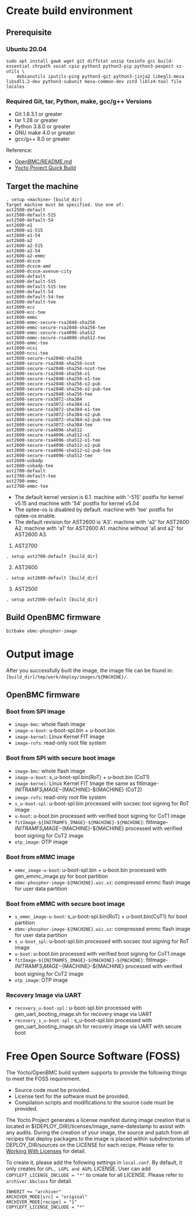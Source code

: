 # Create build environment
## Prerequisite

### Ubuntu 20.04
```
sudo apt install gawk wget git diffstat unzip texinfo gcc build-essential chrpath socat cpio python3 python3-pip python3-pexpect xz-utils \
    debianutils iputils-ping python3-git python3-jinja2 libegl1-mesa libsdl1.2-dev python3-subunit mesa-common-dev zstd liblz4-tool file locales
```

### Required Git, tar, Python, make, gcc/g++ Versions
- Git 1.8.3.1 or greater
- tar 1.28 or greater
- Python 3.8.0 or greater
- GNU make 4.0 or greater
- gcc/g++ 8.0 or greater

Reference:
- [OpenBMC/README.md](https://github.com/openbmc/openbmc#1-prerequisite)
- [Yocto Project Quick Build](https://docs.yoctoproject.org/brief-yoctoprojectqs/index.html)

## Target the machine
```
. setup <machine> [build_dir]
Target machine must be specified. Use one of:
ast2500-default
ast2500-default-515
ast2500-default-54
ast2600-a1
ast2600-a1-515
ast2600-a1-54
ast2600-a2
ast2600-a2-515
ast2600-a2-54
ast2600-a2-emmc
ast2600-dcscm
ast2600-dcscm-amd
ast2600-dcscm-avenue-city
ast2600-default
ast2600-default-515
ast2600-default-515-tee
ast2600-default-54
ast2600-default-54-tee
ast2600-default-tee
ast2600-ecc
ast2600-ecc-tee
ast2600-emmc
ast2600-emmc-secure-rsa2048-sha256
ast2600-emmc-secure-rsa2048-sha256-tee
ast2600-emmc-secure-rsa4096-sha512
ast2600-emmc-secure-rsa4096-sha512-tee
ast2600-emmc-tee
ast2600-ncsi
ast2600-ncsi-tee
ast2600-secure-rsa2048-sha256
ast2600-secure-rsa2048-sha256-ncot
ast2600-secure-rsa2048-sha256-ncot-tee
ast2600-secure-rsa2048-sha256-o1
ast2600-secure-rsa2048-sha256-o1-tee
ast2600-secure-rsa2048-sha256-o2-pub
ast2600-secure-rsa2048-sha256-o2-pub-tee
ast2600-secure-rsa2048-sha256-tee
ast2600-secure-rsa3072-sha384
ast2600-secure-rsa3072-sha384-o1
ast2600-secure-rsa3072-sha384-o1-tee
ast2600-secure-rsa3072-sha384-o2-pub
ast2600-secure-rsa3072-sha384-o2-pub-tee
ast2600-secure-rsa3072-sha384-tee
ast2600-secure-rsa4096-sha512
ast2600-secure-rsa4096-sha512-o1
ast2600-secure-rsa4096-sha512-o1-tee
ast2600-secure-rsa4096-sha512-o2-pub
ast2600-secure-rsa4096-sha512-o2-pub-tee
ast2600-secure-rsa4096-sha512-tee
ast2600-usbadp
ast2600-usbadp-tee
ast2700-default
ast2700-default-tee
ast2700-emmc
ast2700-emmc-tee
```

- The default kernel version is 6.1. machine with '-515' postfix for kernel v5.15 and machine with '54' postfix for kernel v5.04
- The optee-os is disabled by default. machine with 'tee' postfix for optee-os enable.
- The default revision for AST2600 is 'A3'. machine with 'a2' for AST2600 A2. machine with 'a1' for AST2600 A1. machine without 'a1 and a2' for AST2600 A3.

1. AST2700

```
. setup ast2700-default [build_dir]
```

2. AST2600

```
. setup ast2600-default [build_dir]
```

3. AST2500

```
. setup ast2500-default [build_dir]
```

## Build OpenBMC firmware

```
bitbake obmc-phosphor-image
```

# Output image
After you successfully built the image, the image file can be found in: `[build_dir]/tmp/work/deploy/images/${MACHINE}/`.

## OpenBMC firmware

### Boot from SPI image
- `image-bmc`: whole flash image
- `image-u-boot`: u-boot-spl.bin + u-boot.bin
- `image-kernel`: Linux Kernel FIT image
- `image-rofs`: read-only root file system

### Boot from SPI with secure boot image
- `image-bmc`: whole flash image
- `image-u-boot`: s_u-boot-spl.bin(RoT) + u-boot.bin (CoT1)
- `image-kernel`: Linux Kernel FIT Image the same as fitImage-${INITRAMFS_IMAGE}-${MACHINE}-${MACHINE} (CoT2)
- `image-rofs`: read-only root file system
- `s_u-boot-spl`: u-boot-spl.bin processed with socsec tool signing for RoT image
- `u-boot`: u-boot.bin processed with verified boot signing for CoT1 image
- `fitImage-${INITRAMFS_IMAGE}-${MACHINE}-${MACHINE}`: fitImage-${INITRAMFS_IMAGE}-${MACHINE}-${MACHINE} processed with verified boot signing for CoT2 image
- `otp_image`: OTP image

### Boot from eMMC image
- `emmc_image-u-boot`: u-boot-spl.bin + u-boot.bin processed with gen\_emmc\_image.py for boot partition
- `obmc-phosphor-image-${MACHINE}.wic.xz`: compressed emmc flash image for user data partition

### Boot from eMMC with secure boot image
- `s_emmc_image-u-boot`: s_u-boot-spl.bin(RoT) + u-boot.bin(CoT1) for boot partition
- `obmc-phosphor-image-${MACHINE}.wic.xz`: compressed emmc flash image for user data partition
- `s_u-boot_spl`: u-boot-spl.bin processed with socsec tool signing for RoT image
- `u-boot`: u-boot.bin processed with verified boot signing for CoT1 image
- `fitImage-${INITRAMFS_IMAGE}-${MACHINE}-${MACHINE}`: fitImage-${INITRAMFS_IMAGE}-${MACHINE}-${MACHINE} processed with verified boot signing for CoT2 image
- `otp_image`: OTP image

### Recovery Image via UART
- `recovery_u-boot-spl` : u-boot-spl.bin processed with gen_uart_booting_image.sh for recovery image via UART
- `recovery_s_u-boot-spl` : s_u-boot-spl.bin processed with gen_uart_booting_image.sh for recovery image via UART with secure boot

# Free Open Source Software (FOSS)
The Yocto/OpenBMC build system supports to provide the following things to meet the FOSS requirement.
- Source code must be provided.
- License text for the software must be provided.
- Compilation scripts and modifications to the source code must be provided.

The Yocto Project generates a license manifest during image creation that is located in ${DEPLOY_DIR}/licenses/image_name-datestamp to assist with any audits.
During the creation of your image, the source and patch from all recipes that deploy packages to the image is placed within subdirectories of DEPLOY_DIR/sources on the LICENSE for each recipe.
Please refer to [Working With Licenses](https://docs.yoctoproject.org/dev-manual/common-tasks.html#working-with-licenses) for detail.

To create it, please add the following settings in `local.conf`.
By default, it only creates for `GPL, LGPL and AGPL` LICENSE. User can add `COPYLEFT_LICENSE_INCLUDE = "*"` to create for all LICENSE.
Please refer to `archiver.bbclass` for detail.

```
INHERIT += "archiver"
ARCHIVER_MODE[src] = "original"
ARCHIVER_MODE[recipe] = "1"
COPYLEFT_LICENSE_INCLUDE = "*"
```


